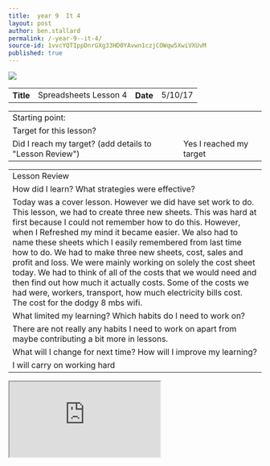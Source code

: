 ```yaml
---
title:  year 9  It 4
layout: post
author: ben.stallard
permalink: /-year-9--it-4/
source-id: 1vvcYQTIppDnrGXg33HD0YAvwn1czjCOWqw5XwiVXUvM
published: true
---
```

<img src="https://github.com/benstallard/benstallard.github.io/blob/master/images/spreadsheets.jpg?raw=true">
<table>
  <tr>
    <th>Title</th>
    <td>Spreadsheets Lesson 4</td>
    <th>Date</th>
    <td>5/10/17</td>
  </tr>
</table>


<table>
  <tr>
    <td>Starting point:</td>
    <td></td>
  </tr>
  <tr>
    <td>Target for this lesson?</td>
    <td></td>
  </tr>
  <tr>
    <td>Did I reach my target? 
(add details to "Lesson Review")</td>
    <td> Yes I reached my target</td>
  </tr>
</table>


<table>
  <tr>
    <td>Lesson Review</td>
  </tr>
  <tr>
    <td>How did I learn? What strategies were effective? </td>
  </tr>
  <tr>
    <td>Today was a cover lesson. However we did have set work to do. This lesson, we had to create three new sheets. This was hard at first because I could not remember how to do this. However, when I Refreshed my mind it became easier. We also had to name these sheets which I easily remembered from last time how to do. We had to make three new sheets, cost, sales and profit and loss. We were mainly working on solely the cost sheet today. We had to think of all of the costs that we would need and then find out how much it actually costs. Some of the costs we had were, workers, transport, how much electricity bills cost. The cost for the dodgy 8 mbs wifi. </td>
  </tr>
  <tr>
    <td>What limited my learning? Which habits do I need to work on? </td>
  </tr>
  <tr>
    <td>There are not really any habits I need to work on apart from maybe contributing a bit more in lessons.</td>
  </tr>
  <tr>
    <td>What will I change for next time? How will I improve my learning?</td>
  </tr
  <tr>
    <td>I will carry on working hard</td>
  </tr>
</table>
<iframe src="https://docs.google.com/spreadsheets/d/e/2PACX-1vRBf8E9ds66vOofqllhaQhO72J6wkTOLu3yOrO9oG2S_7QYCixVGWUQ-_dS2k-cl28QVCVztsi8wzNl/pubhtml?widget=true&headers=false"></iframe> 

